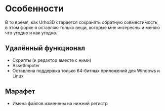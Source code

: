 # Особенности

В то время, как Urho3D старается сохранять обратную совместимость, в этом форке я оставляю только вещи, которые мне интересны и меняю что угодно и как угодно.

## Удалённый функционал

* Скрипты (и редактор вместе с ними)
* AssetImpoter
* Оставлена поддержка только 64-битных приложений для Windows и Linux

## Марафет

* Имена файлов изменены на нижний регистр
